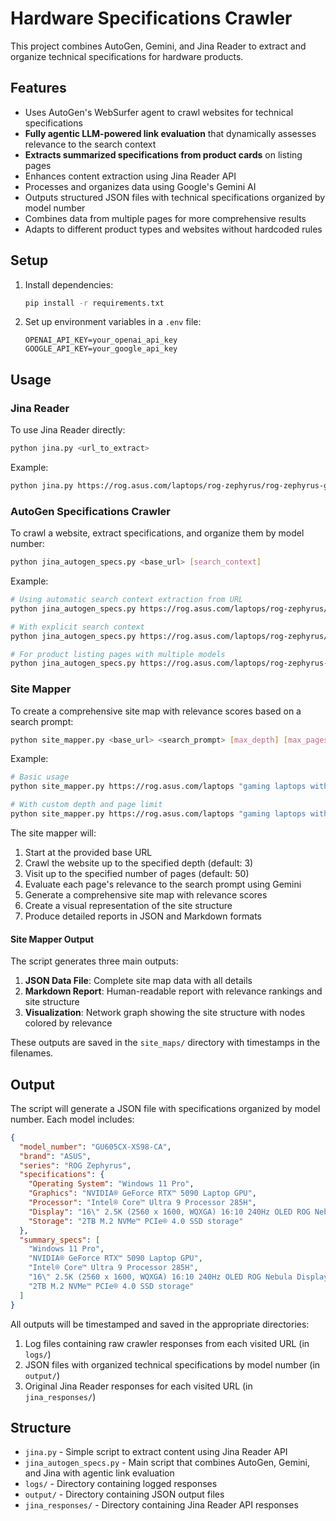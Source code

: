 # Hardware Specifications Crawler

This project combines AutoGen, Gemini, and Jina Reader to extract and organize technical specifications for hardware products.

## Features

- Uses AutoGen's WebSurfer agent to crawl websites for technical specifications
- **Fully agentic LLM-powered link evaluation** that dynamically assesses relevance to the search context
- **Extracts summarized specifications from product cards** on listing pages
- Enhances content extraction using Jina Reader API
- Processes and organizes data using Google's Gemini AI
- Outputs structured JSON files with technical specifications organized by model number
- Combines data from multiple pages for more comprehensive results
- Adapts to different product types and websites without hardcoded rules

## Setup

1. Install dependencies:
   ```bash
   pip install -r requirements.txt
   ```

2. Set up environment variables in a `.env` file:
   ```
   OPENAI_API_KEY=your_openai_api_key
   GOOGLE_API_KEY=your_google_api_key
   ```

## Usage

### Jina Reader

To use Jina Reader directly:

```bash
python jina.py <url_to_extract>
```

Example:
```bash
python jina.py https://rog.asus.com/laptops/rog-zephyrus/rog-zephyrus-g16-2025-gu605
```

### AutoGen Specifications Crawler

To crawl a website, extract specifications, and organize them by model number:

```bash
python jina_autogen_specs.py <base_url> [search_context]
```

Example:
```bash
# Using automatic search context extraction from URL
python jina_autogen_specs.py https://rog.asus.com/laptops/rog-zephyrus/rog-zephyrus-g16-2025-gu605

# With explicit search context
python jina_autogen_specs.py https://rog.asus.com/laptops/rog-zephyrus/rog-zephyrus-g16-2025-gu605 "ROG Zephyrus G16 gaming laptop specifications"

# For product listing pages with multiple models
python jina_autogen_specs.py https://rog.asus.com/laptops/rog-zephyrus-series/?items=20393
```

### Site Mapper

To create a comprehensive site map with relevance scores based on a search prompt:

```bash
python site_mapper.py <base_url> <search_prompt> [max_depth] [max_pages]
```

Example:
```bash
# Basic usage
python site_mapper.py https://rog.asus.com/laptops "gaming laptops with RTX 4090"

# With custom depth and page limit
python site_mapper.py https://rog.asus.com/laptops "gaming laptops with RTX 4090" 4 100
```

The site mapper will:
1. Start at the provided base URL
2. Crawl the website up to the specified depth (default: 3)
3. Visit up to the specified number of pages (default: 50)
4. Evaluate each page's relevance to the search prompt using Gemini
5. Generate a comprehensive site map with relevance scores
6. Create a visual representation of the site structure
7. Produce detailed reports in JSON and Markdown formats

#### Site Mapper Output

The script generates three main outputs:
1. **JSON Data File**: Complete site map data with all details
2. **Markdown Report**: Human-readable report with relevance rankings and site structure
3. **Visualization**: Network graph showing the site structure with nodes colored by relevance

These outputs are saved in the `site_maps/` directory with timestamps in the filenames.

## Output

The script will generate a JSON file with specifications organized by model number. Each model includes:

```json
{
  "model_number": "GU605CX-XS98-CA",
  "brand": "ASUS",
  "series": "ROG Zephyrus",
  "specifications": {
    "Operating System": "Windows 11 Pro",
    "Graphics": "NVIDIA® GeForce RTX™ 5090 Laptop GPU",
    "Processor": "Intel® Core™ Ultra 9 Processor 285H",
    "Display": "16\" 2.5K (2560 x 1600, WQXGA) 16:10 240Hz OLED ROG Nebula Display",
    "Storage": "2TB M.2 NVMe™ PCIe® 4.0 SSD storage"
  },
  "summary_specs": [
    "Windows 11 Pro",
    "NVIDIA® GeForce RTX™ 5090 Laptop GPU",
    "Intel® Core™ Ultra 9 Processor 285H",
    "16\" 2.5K (2560 x 1600, WQXGA) 16:10 240Hz OLED ROG Nebula Display",
    "2TB M.2 NVMe™ PCIe® 4.0 SSD storage"
  ]
}
```

All outputs will be timestamped and saved in the appropriate directories:
1. Log files containing raw crawler responses from each visited URL (in `logs/`)
2. JSON files with organized technical specifications by model number (in `output/`)
3. Original Jina Reader responses for each visited URL (in `jina_responses/`)

## Structure

- `jina.py` - Simple script to extract content using Jina Reader API
- `jina_autogen_specs.py` - Main script that combines AutoGen, Gemini, and Jina with agentic link evaluation
- `logs/` - Directory containing logged responses
- `output/` - Directory containing JSON output files
- `jina_responses/` - Directory containing Jina Reader API responses 